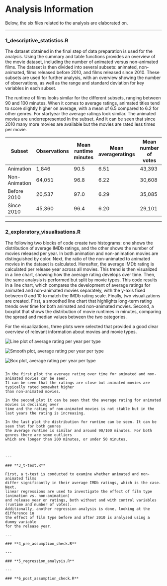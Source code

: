 # **Analysis Information**

Below, the six files related to the analysis are elaborated on.

---

### **1_descriptive_statistics.R**

The dataset obtained in the final step of data preparation is used for the analysis. 
Using the summary and table functions provides an overview of the movie dataset, 
including the number of animated versus non-animated films. The dataset is then 
divided into several subsets: animated, non-animated, films released before 2010, 
and films released since 2010. These subsets are used for further analysis, with 
an overview showing the number of observations, as well as the range and standard 
deviation for key variables in each subset.



The runtime of films looks similar for the different subsets, ranging between 90 and 100 minutes. 
When it comes to average ratings, animated titles tend to score slightly higher on average, with 
a mean of 6.5 compared to 6.2 for other genres. For startyear the average ratings look similar. 
The animated movies are underrepresented in the subset. And it can be seen that since 2010 many 
more movies are available but the movies are rated less times per movie.

| Subset | Observations | Mean runtime minutes | Mean averageratings | Mean number of votes | SD averageratings |
|------------|------------|------------|------------|------------|------------|
| Animation | 1,846 | 90.5 | 6.51 | 43,393 | 1.08 |
| Non-Animation | 64,051 | 96.8 | 6.22 | 30,608 | 1.17 |
| Before 2010 | 20,537 | 97.0 | 6.29 | 35,085 | 1.14 |
| Since 2010 | 45,360 | 96.4 | 6.20 | 29,101 | 1.18 |



---

### **2_exploratory_visualisations.R**

The following two blocks of code create two histograms: one shows the distribution 
of average IMDb ratings, and the other shows the number of movies released per year. 
In both animation and non-animation movies are distinguished by color. Next, the ratio 
of the non-animated to animated movies in the dataset is calculated. Hereafter, 
the average IMDb rating is calculated per release year across all movies. This 
trend is then visualized in a line chart, showing how the average rating develops 
over time. Then, the same analysis is performed but split by movie types. This 
code results in a line chart, which compares the development of average ratings 
for animated and non-animated movies separately, with the y-axis fixed between 0 
and 10 to match the IMDb rating scale. Finally, two visualizations are created. 
First, a smoothed line chart that highlights long-term rating trends over time 
for both animated and non-animated movies. Second, a boxplot that shows the distribution 
of movie runtimes in minutes, comparing the spread and median values between the two categories.


For the visualizations, three plots were selected that provided a good clear overview of relevant 
information about movies and movie types.

![Line plot of average rating per year per type](../../gen/output/line_avg_rating_by_type.png)


![Smooth plot, average rating per year per type](../../gen/output/smooth_avg_rating_by_type.png)


![Box plot, average rating per year per type](../../gen/output/boxplot_runtime.png)


```

In the first plot the average rating over time for animated and non-animated movies can be seen. 
It can be seen that the ratings are close but animated movies are typically rated somewhat higher 
than non-animated movies.

In the second plot it can be seen that the average rating for animated movies is declining over 
time and the rating of non-animated movies is not stable but in the last years the rating is increasing. 

In the last plot the distribution for runtime can be seen. It can be seen that for both genres 
the average runtime is similar and around 90/100 minutes. For both genres there are some outliers 
which are longer than 200 minutes, or under 50 minutes.



---

### **3_t-test.R**

First, a t-test is conducted to examine whether animated and non-animated films 
differ significantly in their average IMDb ratings, which is the case. Next, 
linear regressions are used to investigate the effect of film type (animation vs. non-animation) 
and release year on ratings, both without and with control variables (runtime and number of votes). 
Additionally, another regression analysis is done, looking at the difference in 
the effect of film type before and after 2010 is analysed using a dummy variable 
for the release year.

---

### **4_pre_assumption_check.R**

---

### **5_regression_analysis.R**

---

### **6_post_assumption_check.R**
